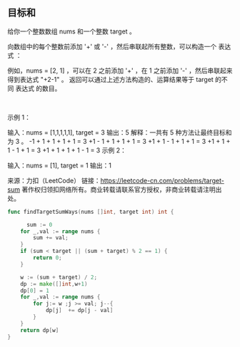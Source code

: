 ## 目标和
给你一个整数数组 nums 和一个整数 target 。

向数组中的每个整数前添加 '+' 或 '-' ，然后串联起所有整数，可以构造一个 表达式 ：

例如，nums = [2, 1] ，可以在 2 之前添加 '+' ，在 1 之前添加 '-' ，然后串联起来得到表达式 "+2-1" 。
返回可以通过上述方法构造的、运算结果等于 target 的不同 表达式 的数目。

 

示例 1：

输入：nums = [1,1,1,1,1], target = 3
输出：5
解释：一共有 5 种方法让最终目标和为 3 。
-1 + 1 + 1 + 1 + 1 = 3
+1 - 1 + 1 + 1 + 1 = 3
+1 + 1 - 1 + 1 + 1 = 3
+1 + 1 + 1 - 1 + 1 = 3
+1 + 1 + 1 + 1 - 1 = 3
示例 2：

输入：nums = [1], target = 1
输出：1

来源：力扣（LeetCode）
链接：https://leetcode-cn.com/problems/target-sum
著作权归领扣网络所有。商业转载请联系官方授权，非商业转载请注明出处。

```go
func findTargetSumWays(nums []int, target int) int {

      sum := 0
    for _,val := range nums {
        sum += val;
    }
    if (sum < target || (sum + target) % 2 == 1) {
        return 0;
    }

    w := (sum + target) / 2;
    dp := make([]int,w+1)
    dp[0] = 1
    for _,val := range nums {
        for j:= w ;j >= val; j--{
            dp[j]  += dp[j - val] 
        }
    }
    return dp[w]
}




```
